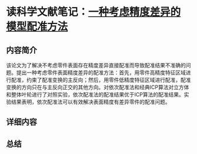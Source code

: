 # 读科学文献笔记：[一种考虑精度差异的模型配准方法](http://kns.cnki.net/KCMS/detail/detail.aspx?dbcode=CJFQ&dbname=CJFD2013&filename=JXXB201313021&uid=WEEvREdxOWJmbC9oM1NjYkcyQzZ4VDNNSUs3WTJyNTg0eGpPM2xEWnJhdUQ=$R1yZ0H6jyaa0en3RxVUd8df-oHi7XMMDo7mtKT6mSmEvTuk11l2gFA!!&v=MTIyMTZyV00xRnJDVVJMT2ZiK1ptRnkzbVVMM09MelhUYkxHNEg5TE5ySTlIWllSOGVYMUx1eFlTN0RoMVQzcVQ=) #


## 内容简介 ##

该论文为了解决不考虑零件表面存在精度差异直接配准而导致配准结果不准确的问题。提出一种考虑零件表面精度差异的配准方法：首先，用零件高精度特征区域进行配准，约束了配准变换的主反向；然后，用零件低精度特征区域进行配准，配准变换的方向只在与主反向正交的其他方向。对依次配准法和经典ICP算法对立方体和整体叶轮进行了对照实验，依次配准法的配准结果优于ICP算法的配准结果。实验结果表明，依次配准法可以有效解决表面精度有差异零件的配准问题。

## 详细内容 ##


## 总结 ##